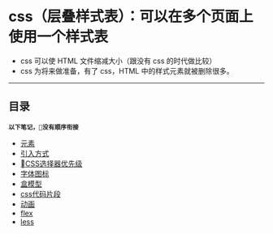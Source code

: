 # css（层叠样式表）：可以在多个页面上使用一个样式表

* css 可以使 HTML 文件缩减大小（跟没有 css 的时代做比较）
* css 为将来做准备，有了 css，HTML 中的样式元素就被删除很多。

---

## 目录

**`以下笔记，没有顺序衔接`**

* [元素](css/01元素.md)
* [引入方式](css/02引入方式.md)
* [CSS选择器优先级](css/05CSS性质.md)
* [字体图标](css/07font.md)
* [盒模型](css/03盒模型.md)
* [css代码片段](css/代码片段.md)
* [动画](css/动画.md)
* [flex](css/08bu-ju/07弹性盒模型.md)
* [less](css/less.md)